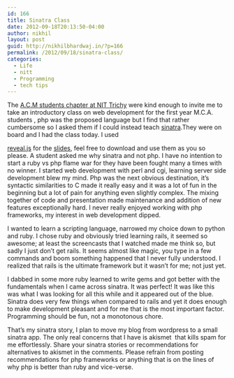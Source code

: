 ```yaml
---
id: 166
title: Sinatra Class
date: 2012-09-18T20:13:50-04:00
author: nikhil
layout: post
guid: http://nikhilbhardwaj.in/?p=166
permalink: /2012/09/18/sinatra-class/
categories:
  - Life
  - nitt
  - Programming
  - tech tips
---
```

The <a href="http://www.nitt.edu/home/academics/departments/ca/associations/acm/" target="_blank">A.C.M students chapter at NIT Trichy</a> were kind enough to invite me to take an introductory class on web development for the first year M.C.A. students , php was the proposed language but I find that rather cumbersome so I asked them if I could instead teach <a href="http://www.sinatrarb.com/" target="_blank">sinatra</a>.<!--more-->They were on board and I had the class today. I used

<a href="http://lab.hakim.se/reveal-js/" target="_blank">reveal.js</a> for the <a href="https://github.com/nikhilbhardwaj/sinatra-class" target="_blank">slides</a>, feel free to download and use them as you so please. A student asked me why sinatra and not php. I have no intention to start a ruby vs php flame war for they have been fought many a times with no winner. I started web development with perl and cgi, learning server side development blew my mind. Php was the next obvious destination, it&#8217;s syntactic similarities to C made it really easy and it was a lot of fun in the beginning but a lot of pain for anything even slightly complex. The mixing together of code and presentation made maintenance and addition of new features exceptionally hard. I never really enjoyed working with php frameworks, my interest in web development dipped.

I wanted to learn a scripting language, narrowed my choice down to python and ruby. I chose ruby and obviously tried learning rails, it seemed so awesome; at least the screencasts that I watched made me think so, but sadly I just don&#8217;t get rails. It seems almost like magic, you type in a few commands and boom something happened that I never fully understood. I realized that rails is the ultimate framework but it wasn&#8217;t for me; not just yet.

I dabbed in some more ruby learned to write gems and got better with the fundamentals when I came across sinatra. It was perfect! It was like this was what I was looking for all this while and it appeared out of the blue. Sinatra does very few things when compared to rails and yet it does enough to make development pleasant and for me that is the most important factor. Programming should be fun, not a monotonous chore.

That&#8217;s my sinatra story, I plan to move my blog from wordpress to a small sinatra app. The only real concerns that I have is akismet  that kills spam for me effortlessly. Share your sinatra stories or recommendations for alternatives to akismet in the comments. Please refrain from posting recommendations for php frameworks or anything that is on the lines of why php is better than ruby and vice-verse.
